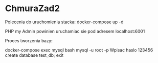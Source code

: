 # ChmuraZad2
Polecenia do uruchomienia stacka:
docker-compose up -d

PHP my Admin powinien uruchamiac sie pod adresem localhost:6001

Proces tworzenia bazy:

docker-compose exec mysql bash
mysql -u root -p
Wpisac haslo 123456
create database test_db;
exit
